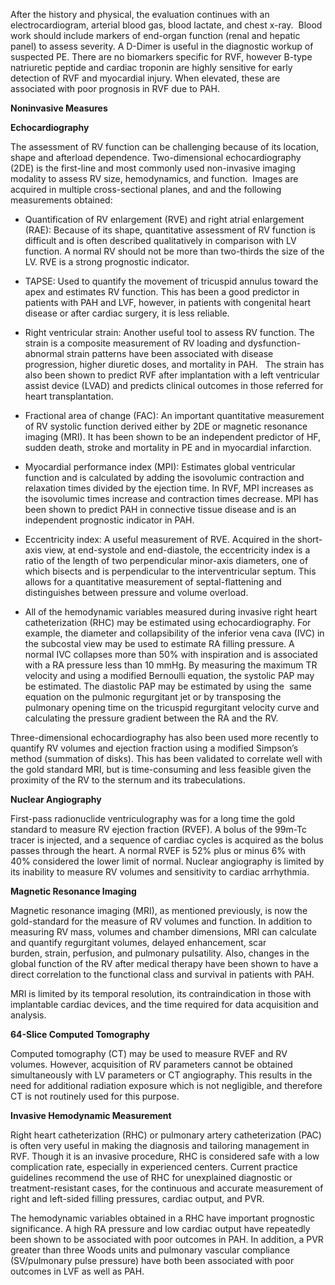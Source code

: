 After the history and physical, the evaluation continues with an electrocardiogram, arterial blood gas, blood lactate, and chest x-ray.  Blood work should include markers of end-organ function (renal and hepatic panel) to assess severity. A D-Dimer is useful in the diagnostic workup of suspected PE. There are no biomarkers specific for RVF, however B-type natriuretic peptide and cardiac troponin are highly sensitive for early detection of RVF and myocardial injury. When elevated, these are associated with poor prognosis in RVF due to PAH.

**Noninvasive Measures**

**Echocardiography**

The assessment of RV function can be challenging because of its location, shape and afterload dependence. Two-dimensional echocardiography (2DE) is the first-line and most commonly used non-invasive imaging modality to assess RV size, hemodynamics, and function.  Images are acquired in multiple cross-sectional planes, and and the following measurements obtained:

- Quantification of RV enlargement (RVE) and right atrial enlargement (RAE): Because of its shape, quantitative assessment of RV function is difficult and is often described qualitatively in comparison with LV function. A normal RV should not be more than two-thirds the size of the LV. RVE is a strong prognostic indicator.

- TAPSE: Used to quantify the movement of tricuspid annulus toward the apex and estimates RV function. This has been a good predictor in patients with PAH and LVF, however, in patients with congenital heart disease or after cardiac surgery, it is less reliable.

- Right ventricular strain: Another useful tool to assess RV function. The strain is a composite measurement of RV loading and dysfunction- abnormal strain patterns have been associated with disease progression, higher diuretic doses, and mortality in PAH.   The strain has also been shown to predict RVF after implantation with a left ventricular assist device (LVAD) and predicts clinical outcomes in those referred for heart transplantation.

- Fractional area of change (FAC): An important quantitative measurement of RV systolic function derived either by 2DE or magnetic resonance imaging (MRI). It has been shown to be an independent predictor of HF, sudden death, stroke and mortality in PE and in myocardial infarction.

- Myocardial performance index (MPI): Estimates global ventricular function and is calculated by adding the isovolumic contraction and relaxation times divided by the ejection time. In RVF, MPI increases as the isovolumic times increase and contraction times decrease. MPI has been shown to predict PAH in connective tissue disease and is an independent prognostic indicator in PAH.

- Eccentricity index: A useful measurement of RVE. Acquired in the short-axis view, at end-systole and end-diastole, the eccentricity index is a ratio of the length of two perpendicular minor-axis diameters, one of which bisects and is perpendicular to the interventricular septum. This allows for a quantitative measurement of septal-flattening and distinguishes between pressure and volume overload.

- All of the hemodynamic variables measured during invasive right heart catheterization (RHC) may be estimated using echocardiography. For example, the diameter and collapsibility of the inferior vena cava (IVC) in the subcostal view may be used to estimate RA filling pressure. A normal IVC collapses more than 50% with inspiration and is associated with a RA pressure less than 10 mmHg. By measuring the maximum TR velocity and using a modified Bernoulli equation, the systolic PAP may be estimated. The diastolic PAP may be estimated by using the  same equation on the pulmonic regurgitant jet or by transposing the pulmonary opening time on the tricuspid regurgitant velocity curve and calculating the pressure gradient between the RA and the RV.

Three-dimensional echocardiography has also been used more recently to quantify RV volumes and ejection fraction using a modified Simpson’s method (summation of disks). This has been validated to correlate well with the gold standard MRI, but is time-consuming and less feasible given the proximity of the RV to the sternum and its trabeculations.

**Nuclear Angiography**

First-pass radionuclide ventriculography was for a long time the gold standard to measure RV ejection fraction (RVEF). A bolus of the 99m-Tc tracer is injected, and a sequence of cardiac cycles is acquired as the bolus passes through the heart. A normal RVEF is 52% plus or minus 6% with 40% considered the lower limit of normal. Nuclear angiography is limited by its inability to measure RV volumes and sensitivity to cardiac arrhythmia.

**Magnetic Resonance Imaging**

Magnetic resonance imaging (MRI), as mentioned previously, is now the gold-standard for the measure of RV volumes and function. In addition to measuring RV mass, volumes and chamber dimensions, MRI can calculate and quantify regurgitant volumes, delayed enhancement, scar burden, strain, perfusion, and pulmonary pulsatility. Also, changes in the global function of the RV after medical therapy have been shown to have a direct correlation to the functional class and survival in patients with PAH.

MRI is limited by its temporal resolution, its contraindication in those with implantable cardiac devices, and the time required for data acquisition and analysis.

**64-Slice Computed Tomography**

Computed tomography (CT) may be used to measure RVEF and RV volumes. However, acquisition of RV parameters cannot be obtained simultaneously with LV parameters or CT angiography. This results in the need for additional radiation exposure which is not negligible, and therefore CT is not routinely used for this purpose.

**Invasive Hemodynamic Measurement**

Right heart catheterization (RHC) or pulmonary artery catheterization (PAC) is often very useful in making the diagnosis and tailoring management in RVF. Though it is an invasive procedure, RHC is considered safe with a low complication rate, especially in experienced centers. Current practice guidelines recommend the use of RHC for unexplained diagnostic or treatment-resistant cases, for the continuous and accurate measurement of right and left-sided filling pressures, cardiac output, and PVR.

The hemodynamic variables obtained in a RHC have important prognostic significance. A high RA pressure and low cardiac output have repeatedly been shown to be associated with poor outcomes in PAH. In addition, a PVR greater than three Woods units and pulmonary vascular compliance (SV/pulmonary pulse pressure) have both been associated with poor outcomes in LVF as well as PAH.